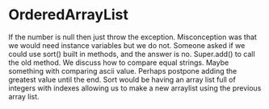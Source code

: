 # OrderedArrayList
If the number is null then just throw the exception. Misconception was that we would need instance variables but we do not. Someone asked if we could use sort() built in methods, and the answer is no.  Super.add() to call the old method. We discuss how to compare equal strings. Maybe something with comparing ascii value. Perhaps postpone adding the greatest value until the end. Sort would be having an array list full of integers with indexes allowing us to make a new arraylist using the previous array list.
